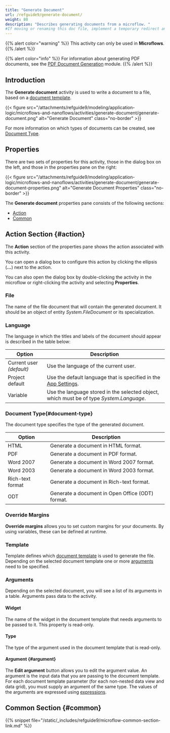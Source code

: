 ```yaml
---
title: "Generate Document"
url: /refguide9/generate-document/
weight: 80
description: "Describes generating documents from a microflow. "
#If moving or renaming this doc file, implement a temporary redirect and let the respective team know they should update the URL in the product. See Mapping to Products for more details.
---
```


{{% alert color="warning" %}}
This activity can only be used in **Microflows**.
{{% /alert %}}

{{% alert color="info" %}}
For information about generating PDF documents, see the [PDF Document Generation](/appstore/modules/document-generation/) module.
{{% /alert %}}

## Introduction

The **Generate document** activity is used to write a document to a file, based on a [document template](/refguide9/document-templates/). 

{{< figure src="/attachments/refguide9/modeling/application-logic/microflows-and-nanoflows/activities/generate-document/generate-document.png" alt="Generate Document" class="no-border" >}}

For more information on which types of documents can be created, see [Document Type](#document-type).

## Properties

There are two sets of properties for this activity, those in the dialog box on the left, and those in the properties pane on the right:

{{< figure src="/attachments/refguide9/modeling/application-logic/microflows-and-nanoflows/activities/generate-document/generate-document-properties.png" alt="Generate Document Properties" class="no-border" >}}

The **Generate document** properties pane consists of the following sections:

* [Action](#action)
* [Common](#common)

## Action Section {#action}

The **Action** section of the properties pane shows the action associated with this activity.

You can open a dialog box to configure this action by clicking the ellipsis (**…**) next to the action.

You can also open the dialog box by double-clicking the activity in the microflow or right-clicking the activity and selecting **Properties**.

### File

The name of the file document that will contain the generated document. It should be an object of entity *System.FileDocument* or its specialization.

### Language

The language in which the titles and labels of the document should appear is described in the table below:

| Option | Description |
| --- | --- |
| Current user *(default)*  | Use the language of the current user. |
| Project default | Use the default language that is specified in the [App Settings](/refguide9/app-settings/). |
| Variable | Use the language stored in the selected object, which must be of type *System.Language*. |

### Document Type{#document-type}

The document type specifies the type of the generated document.

| Option | Description |
| --- | --- |
| HTML | Generate a document in HTML format. |
| PDF | Generate a document in PDF format. |
| Word 2007 | Generate a document in Word 2007 format. |
| Word 2003 | Generate a document in Word 2003 format. |
| Rich-text format | Generate a document in Rich-text format. |
| ODT | Generate a document in Open Office (ODT) format. |

### Override Margins

**Override margins** allows you to set custom margins for your documents. By using variables, these can be defined at runtime.

### Template

Template defines which [document template](/refguide9/document-templates/) is used to generate the file. Depending on the selected document template one or more [arguments](#argument) need to be specified. 

### Arguments

Depending on the selected document, you will see a list of its arguments in a table. Arguments pass data to the activity. 

#### Widget

The name of the widget in the document template that needs arguments to be passed to it. This property is read-only.

#### Type

The type of the argument used in the document template that is read-only.

#### Argument {#argument}

The **Edit argument** button allows you to edit the argument value.  An argument is the input data that you are passing to the document template. For each document template parameter (for each non-nested data view and data grid), you must supply an argument of the same type. The values of the arguments are expressed using [expressions](/refguide9/expressions/).

## Common Section {#common}

{{% snippet file="/static/_includes/refguide9/microflow-common-section-link.md" %}}
